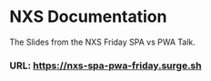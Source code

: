 # NXS Documentation

The Slides from the NXS Friday SPA vs PWA Talk.

### URL: https://nxs-spa-pwa-friday.surge.sh
